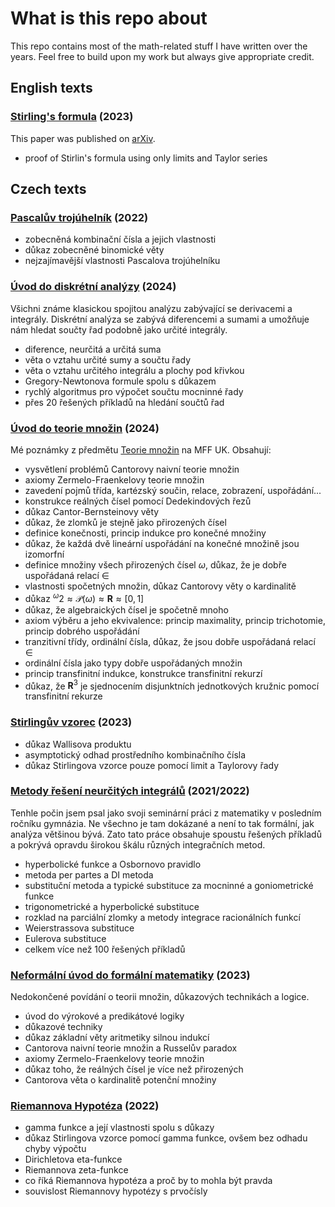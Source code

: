 # What is this repo about

This repo contains most of the math-related stuff I have written over the years. Feel free to build upon my work but always give appropriate credit.

## English texts

### [Stirling's formula](en/Stirlings_Formula_EN.pdf) (2023)

This paper was published on [arXiv](https://arxiv.org/abs/2310.04872).

- proof of Stirlin's formula using only limits and Taylor series

## Czech texts

### [Pascalův trojúhelník](cs/Pascals_Triangle.pdf) (2022)

- zobecněná kombinační čísla a jejich vlastnosti
- důkaz zobecněné binomické věty
- nejzajímavější vlastnosti Pascalova trojúhelníku

### [Úvod do diskrétní analýzy](cs/Finite_Calculus.pdf) (2024)

Všichni známe klasickou spojitou analýzu zabývající se derivacemi a integrály. Diskrétní analýza se zabývá diferencemi a sumami a umožňuje nám hledat součty řad podobně jako určité integrály.

- diference, neurčitá a určitá suma
- věta o vztahu určité sumy a součtu řady
- věta o vztahu určitého integrálu a plochy pod křivkou
- Gregory-Newtonova formule spolu s důkazem
- rychlý algoritmus pro výpočet součtu mocninné řady
- přes 20 řešených příkladů na hledání součtů řad

### [Úvod do teorie množin](cs/Introduction_To_Set_Theory.pdf) (2024)

Mé poznámky z předmětu [Teorie množin](https://is.cuni.cz/studium/predmety/index.php?do=predmet&kod=NAIL063&fak=11320) na MFF UK.
Obsahují:

- vysvětlení problémů Cantorovy naivní teorie množin
- axiomy Zermelo-Fraenkelovy teorie množin
- zavedení pojmů třída, kartézský součin, relace, zobrazení, uspořádání...
- konstrukce reálných čísel pomocí Dedekindových řezů
- důkaz Cantor-Bernsteinovy věty
- důkaz, že zlomků je stejně jako přirozených čísel
- definice konečnosti, princip indukce pro konečné množiny
- důkaz, že každá dvě lineární uspořádání na konečné množině jsou izomorfní
- definice množiny všech přirozených čísel $\omega$, důkaz, že je dobře uspořádaná relací $\in$
- vlastnosti spočetných množin, důkaz Cantorovy věty o kardinalitě
- důkaz $^\omega 2\approx \mathcal{P}(\omega)\approx\mathbf{R}\approx[0,\,1]$
- důkaz, že algebraických čísel je spočetně mnoho
- axiom výběru a jeho ekvivalence: princip maximality, princip trichotomie, princip dobrého uspořádání
- tranzitivní třídy, ordinální čísla, důkaz, že jsou dobře uspořádaná relací $\in$
- ordinální čísla jako typy dobře uspořádaných množin
- princip transfinitní indukce, konstrukce transfinitní rekurzí
- důkaz, že $\mathbf{R}^3$ je sjednocením disjunktních jednotkových kružnic pomocí transfinitní rekurze

### [Stirlingův vzorec](cs/Stirlings_Formula_CS.pdf) (2023)

- důkaz Wallisova produktu
- asymptotický odhad prostředního kombinačního čísla
- důkaz Stirlingova vzorce pouze pomocí limit a Taylorovy řady

### [Metody řešení neurčitých integrálů](cs/Methods_for_Finding_Antiderivatives.pdf) (2021/2022)

Tenhle počin jsem psal jako svoji seminární práci z matematiky v posledním ročníku gymnázia. Ne všechno je tam dokázané a není to tak formální, jak analýza většinou bývá. Zato tato práce obsahuje spoustu řešených příkladů a pokrývá opravdu širokou škálu různých integračních metod.

- hyperbolické funkce a Osbornovo pravidlo
- metoda per partes a DI metoda
- substituční metoda a typické substituce za mocninné a goniometrické funkce
- trigonometrické a hyperbolické substituce
- rozklad na parciální zlomky a metody integrace racionálních funkcí
- Weierstrassova substituce
- Eulerova substituce
- celkem více než 100 řešených příkladů

### [Neformální úvod do formální matematiky](cs/Uvod_do_formalni_matematiky.pdf) (2023)

Nedokončené povídání o teorii množin, důkazových technikách a logice.

- úvod do výrokové a predikátové logiky
- důkazové techniky
- důkaz základní věty aritmetiky silnou indukcí
- Cantorova naivní teorie množin a Russelův paradox
- axiomy Zermelo-Fraenkelovy teorie množin
- důkaz toho, že reálných čísel je více než přirozených
- Cantorova věta o kardinalitě potenční množiny

### [Riemannova Hypotéza](cs/Riemann_Hypothesis.pdf) (2022)

- gamma funkce a její vlastnosti spolu s důkazy
- důkaz Stirlingova vzorce pomocí gamma funkce, ovšem bez odhadu chyby výpočtu
- Dirichletova eta-funkce
- Riemannova zeta-funkce
- co říká Riemannova hypotéza a proč by to mohla být pravda
- souvislost Riemannovy hypotézy s prvočísly
